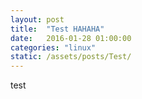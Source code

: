 ```yaml
---
layout: post
title:  "Test HAHAHA"
date:   2016-01-28 01:00:00
categories: "linux"
static: /assets/posts/Test/
---
```


test